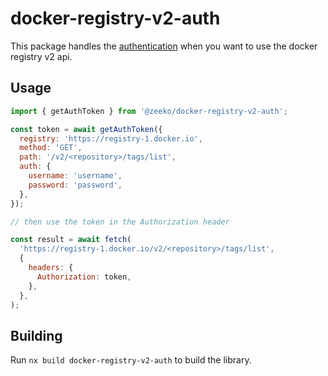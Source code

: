 # docker-registry-v2-auth

This package handles the [authentication](https://docs.docker.com/registry/spec/auth/token/) when you want to use the docker registry v2 api.

## Usage

```js
import { getAuthToken } from '@zeeko/docker-registry-v2-auth';

const token = await getAuthToken({
  registry: 'https://registry-1.docker.io',
  method: 'GET',
  path: '/v2/<repository>/tags/list',
  auth: {
    username: 'username',
    password: 'password',
  },
});

// then use the token in the Authorization header

const result = await fetch(
  'https://registry-1.docker.io/v2/<repository>/tags/list',
  {
    headers: {
      Authorization: token,
    },
  },
);
```

## Building

Run `nx build docker-registry-v2-auth` to build the library.
